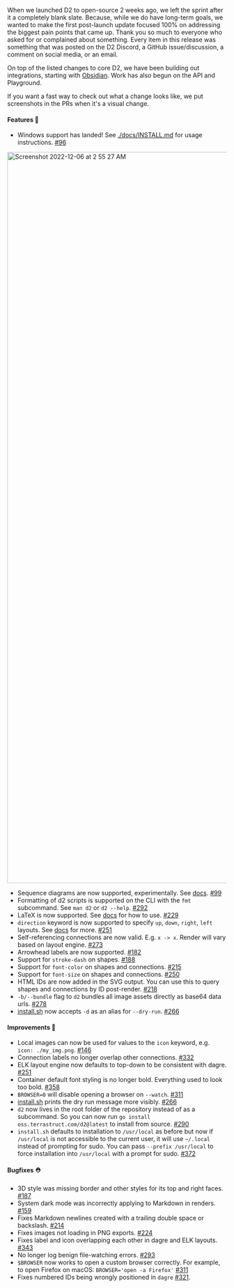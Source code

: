 When we launched D2 to open-source 2 weeks ago, we left the sprint after it a completely blank slate. Because, while we do have long-term goals, we wanted to make the first post-launch update focused 100% on addressing the biggest pain points that came up. Thank you so much to everyone who asked for or complained about something. Every item in this release was something that was posted on the D2 Discord, a GitHub issue/discussion, a comment on social media, or an email.

On top of the listed changes to core D2, we have been building out integrations, starting with [Obsidian](https://github.com/terrastruct/d2-obsidian). Work has also begun on the API and Playground.

If you want a fast way to check out what a change looks like, we put screenshots in the PRs when it's a visual change.

#### Features 🚀

- Windows support has landed! See [./docs/INSTALL.md](https://github.com/terrastruct/d2/blob/v0.1.0/docs/INSTALL.md#windows) for usage instructions. [#96](https://github.com/terrastruct/d2/issues/96)

<img width="1680" alt="Screenshot 2022-12-06 at 2 55 27 AM" src="https://user-images.githubusercontent.com/10180857/205892927-6f3e116c-1c4a-440a-9972-82c306aa9779.png" />

- Sequence diagrams are now supported, experimentally. See [docs](https://d2lang.com/tour/sequence-diagrams/). [#99](https://github.com/terrastruct/d2/issues/99)
- Formatting of d2 scripts is supported on the CLI with the `fmt` subcommand. See `man d2` or `d2 --help`. [#292](https://github.com/terrastruct/d2/pull/292)
- LaTeX is now supported. See [docs](https://d2lang.com/tour/text/) for how to use. [#229](https://github.com/terrastruct/d2/pull/229)
- `direction` keyword is now supported to specify `up`, `down`, `right`, `left` layouts. See [docs](https://d2lang.com/tour/layouts/) for more.
  [#251](https://github.com/terrastruct/d2/pull/251)
- Self-referencing connections are now valid. E.g. `x -> x`. Render will vary based on layout engine. [#273](https://github.com/terrastruct/d2/pull/273)
- Arrowhead labels are now supported. [#182](https://github.com/terrastruct/d2/pull/182)
- Support for `stroke-dash` on shapes. [#188](https://github.com/terrastruct/d2/issues/188)
- Support for `font-color` on shapes and connections. [#215](https://github.com/terrastruct/d2/pull/215)
- Support for `font-size` on shapes and connections. [#250](https://github.com/terrastruct/d2/pull/250)
- HTML IDs are now added in the SVG output. You can use this to query shapes and connections by ID post-render. [#218](https://github.com/terrastruct/d2/pull/218)
- `-b/--bundle` flag to `d2` bundles all image assets directly as base64 data urls. [#278](https://github.com/terrastruct/d2/pull/278)
- [install.sh](https://github.com/terrastruct/d2/blob/v0.1.0/docs/INSTALL.md) now accepts `-d` as an alias for `--dry-run`. [#266](https://github.com/terrastruct/d2/pull/266)

#### Improvements 🧹

- Local images can now be used for values to the `icon` keyword, e.g. `icon: ./my_img.png`. [#146](https://github.com/terrastruct/d2/issues/146)
- Connection labels no longer overlap other connections. [#332](https://github.com/terrastruct/d2/pull/332)
- ELK layout engine now defaults to top-down to be consistent with dagre. [#251](https://github.com/terrastruct/d2/pull/251)
- Container default font styling is no longer bold. Everything used to look too bold. [#358](https://github.com/terrastruct/d2/pull/358)
- `BROWSER=0` will disable opening a browser on `--watch`. [#311](https://github.com/terrastruct/d2/pull/311)
- [install.sh](https://github.com/terrastruct/d2/blob/v0.1.0/docs/INSTALL.md) prints the dry run message more visibly. [#266](https://github.com/terrastruct/d2/pull/266)
- `d2` now lives in the root folder of the repository instead of as a subcommand. So you can now run `go install oss.terrastruct.com/d2@latest` to install from source. [#290](https://github.com/terrastruct/d2/pull/290)
- `install.sh` defaults to installation to `/usr/local` as before but now if `/usr/local` is not accessible to the current user, it will use `~/.local` instead of prompting for sudo. You can pass `--prefix /usr/local` to force installation into `/usr/local` with a prompt for sudo. [#372](https://github.com/terrastruct/d2/pull/372)

#### Bugfixes ⛑️

- 3D style was missing border and other styles for its top and right faces. [#187](https://github.com/terrastruct/d2/pull/187)
- System dark mode was incorrectly applying to Markdown in renders. [#159](https://github.com/terrastruct/d2/issues/159)
- Fixes Markdown newlines created with a trailing double space or backslash. [#214](https://github.com/terrastruct/d2/pull/214)
- Fixes images not loading in PNG exports. [#224](https://github.com/terrastruct/d2/pull/224)
- Fixes label and icon overlapping each other in dagre and ELK layouts. [#343](https://github.com/terrastruct/d2/pull/343)
- No longer log benign file-watching errors. [#293](https://github.com/terrastruct/d2/pull/293)
- `$BROWSER` now works to open a custom browser correctly. For example, to open Firefox on macOS: `BROWSER='open -a Firefox'` [#311](https://github.com/terrastruct/d2/pull/311)
- Fixes numbered IDs being wrongly positioned in `dagre` [#321](https://github.com/terrastruct/d2/issues/321).

